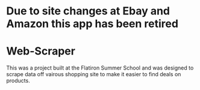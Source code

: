 # Due to site changes at Ebay and Amazon this app has been retired

# Web-Scraper
This was a project built at the Flatiron Summer School and was designed to scrape data off vairous shopping site to make it easier to find deals on products. 
